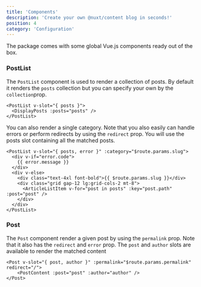 ```yaml
---
title: 'Components'
description: 'Create your own @nuxt/content blog in seconds!'
position: 4
category: 'Configuration'
---
```

The package comes with some global Vue.js components ready out of the box.

### PostList

The `PostList` component is used to render a collection of posts. By default it renders the `posts` collection but you can specify your own by the `collection`prop.

```vue
<PostList v-slot="{ posts }">
  <DisplayPosts :posts="posts" />
</PostList>
```
You can also render a single category. Note that you also easily can handle errors or perform redirects by using the `redirect` prop.
You will use the posts slot containing all the matched posts.

```vue
<PostList v-slot="{ posts, error }" :category="$route.params.slug">
  <div v-if="error.code">
    {{ error.message }}
  </div>
  <div v-else>
    <div class="text-4xl font-bold">{{ $route.params.slug }}</div>
    <div class="grid gap-12 lg:grid-cols-2 mt-8">
      <ArticleListItem v-for="post in posts" :key="post.path" :post="post" />
    </div>
  </div>
</PostList>
```

### Post

The `Post` component render a given post by using the `permalink` prop. Note that it also has the `redirect` and `error` prop.
The `post` and `author` slots are available to render the matched content

```vue
<Post v-slot="{ post, author }" :permalink="$route.params.permalink" redirect="/">
    <PostContent :post="post" :author="author" />
</Post>
```
